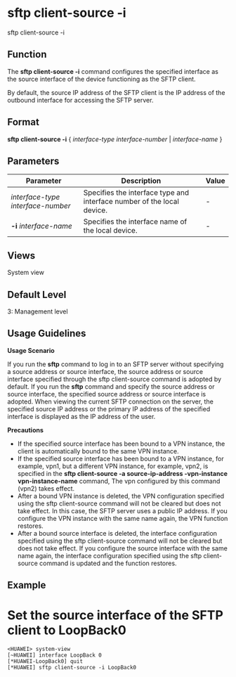 sftp client-source -i
=====================

sftp client-source -i

Function
--------



The **sftp client-source -i** command configures the specified interface as the source interface of the device functioning as the SFTP client.



By default, the source IP address of the SFTP client is the IP address of the outbound interface for accessing the SFTP server.


Format
------

**sftp client-source -i** { *interface-type* *interface-number* | *interface-name* }


Parameters
----------

| Parameter | Description | Value |
| --- | --- | --- |
| *interface-type* *interface-number* | Specifies the interface type and interface number of the local device. | - |
| **-i** *interface-name* | Specifies the interface name of the local device. | - |



Views
-----

System view


Default Level
-------------

3: Management level


Usage Guidelines
----------------

**Usage Scenario**

If you run the **sftp** command to log in to an SFTP server without specifying a source address or source interface, the source address or source interface specified through the sftp client-source command is adopted by default. If you run the **sftp** command and specify the source address or source interface, the specified source address or source interface is adopted. When viewing the current SFTP connection on the server, the specified source IP address or the primary IP address of the specified interface is displayed as the IP address of the user.

**Precautions**

* If the specified source interface has been bound to a VPN instance, the client is automatically bound to the same VPN instance.
* If the specified source interface has been bound to a VPN instance, for example, vpn1, but a different VPN instance, for example, vpn2, is specified in the **sftp client-source -a source-ip-address -vpn-instance vpn-instance-name** command, The vpn configured by this command (vpn2) takes effect.
* After a bound VPN instance is deleted, the VPN configuration specified using the sftp client-source command will not be cleared but does not take effect. In this case, the SFTP server uses a public IP address. If you configure the VPN instance with the same name again, the VPN function restores.
* After a bound source interface is deleted, the interface configuration specified using the sftp client-source command will not be cleared but does not take effect. If you configure the source interface with the same name again, the interface configuration specified using the sftp client-source command is updated and the function restores.

Example
-------

# Set the source interface of the SFTP client to LoopBack0
```
<HUAWEI> system-view
[~HUAWEI] interface LoopBack 0
[*HUAWEI-LoopBack0] quit
[*HUAWEI] sftp client-source -i LoopBack0

```
